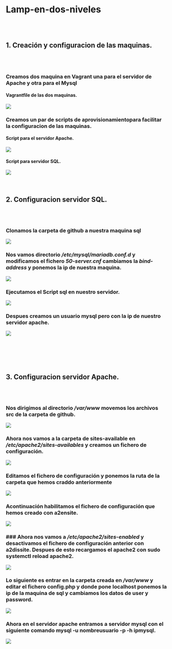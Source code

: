 # **Lamp-en-dos-niveles**
<br />
<br />

## **1. Creación y configuracion de las maquinas.**
<br />
<br />

### Creamos dos maquina en Vagrant una para el servidor de Apache y otra para el Mysql
#### Vagrantfile de las dos maquinas.
 ![](Img/vagrantfile.png)

### Creamos un par de scripts de aprovisionamientopara facilitar la configuracion de las maquinas.

#### Script para el servidor Apache.
 ![](Img/scripApache.png)

#### Script para servidor SQL.
 ![](Img/scriptSql.png)
<br />
<br />
<br />

## **2. Configuracion servidor SQL.**
 <br />
<br />

### Clonamos la carpeta de github a nuestra maquina sql
![](Img/gitclone.png)
### Nos vamos directorio */etc/mysql/mariadb.conf.d* y modificamos el fichero *50-server.cnf* cambiamos la *bind-address* y ponemos la ip de nuestra maquina.
![](Img/scriptSql2.png)
### Ejecutamos el Script sql en nuestro servidor.
![](Img/confSQL.png)
### Despues creamos un usuario mysql pero con la ip de nuestro servidor apache.
![](Img/user1.png)
<br />
<br />
<br />
<br />
<br />
<br />

## **3. Configuracion servidor Apache.**
<br />
<br />

### Nos dirigimos al directorio */var/www* movemos los archivos src de la carpeta de github.
![](Img/indexphp.png)

### Ahora nos vamos a la carpeta de sites-available en */etc/apache2/sites-availables* y creamos un fichero de configuración.
![](Img/archivoconf.png)

### Editamos el fichero de configuración y ponemos la ruta de la carpeta que hemos craddo anteriormente

![](Img/confapache.png)

### Acontinuación habilitamos el fichero de configuración que hemos creado con a2ensite.
![](Img/habilitarconf.png)

### ### Ahora nos vamos a */etc/apache2/sites-enabled* y desactivamos el fichero de configuración anterior con **a2dissite**. Despues de esto recargamos el apache2 con **sudo systemctl reload apache2**.
![](Img/deshabilitarconf.png)

### Lo siguiente es entrar en la carpeta creada en */var/www* y editar el fichero config.php y donde pone localhost ponemos la ip de la maquina de sql y cambiamos los datos de user y password.
![](Img/phpconf.png)

### Ahora en el servidor apache entramos a servidor mysql con el siguiente comando **mysql -u nombreusuario -p -h ipmysql**.
![](Img/phpconf.png)